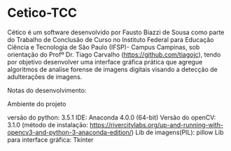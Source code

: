 # Cetico-TCC

Cético é um software desenvolvido por Fausto Biazzi de Sousa como parte do Trabalho de Conclusão de Curso no Instituto Federal para Educação Ciência e Tecnologia de São Paulo (IFSP)- Campus Campinas, sob orientação do Profº Dr. Tiago Carvalho (https://github.com/tiagojc), tendo por objetivo desenvolver uma interface gráfica prática que agregue algoritmos de analise forense de imagens digitais visando a detecção de adulterações de imagens.

Notas do desenvolvimento:

Ambiente do projeto

versão do python: 3.5.1 
IDE: Anaconda 4.0.0 (64-bit)
Versão do openCV: 3.1.0 (método de instalação: https://rivercitylabs.org/up-and-running-with-opencv3-and-python-3-anaconda-edition/) 
Lib de imagens(PIL): pillow
Lib para interface gráfica: Tkinter

